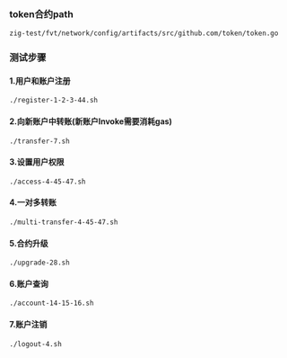 ### token合约path
```
zig-test/fvt/network/config/artifacts/src/github.com/token/token.go
```
### 测试步骤
#### 1.用户和账户注册
```
./register-1-2-3-44.sh
```
#### 2.向新账户中转账(新账户Invoke需要消耗gas)
```
./transfer-7.sh
```
#### 3.设置用户权限
```
./access-4-45-47.sh
```
#### 4.一对多转账
```
./multi-transfer-4-45-47.sh
```
#### 5.合约升级
```
./upgrade-28.sh
```
#### 6.账户查询
```
./account-14-15-16.sh
```
#### 7.账户注销
```
./logout-4.sh
```